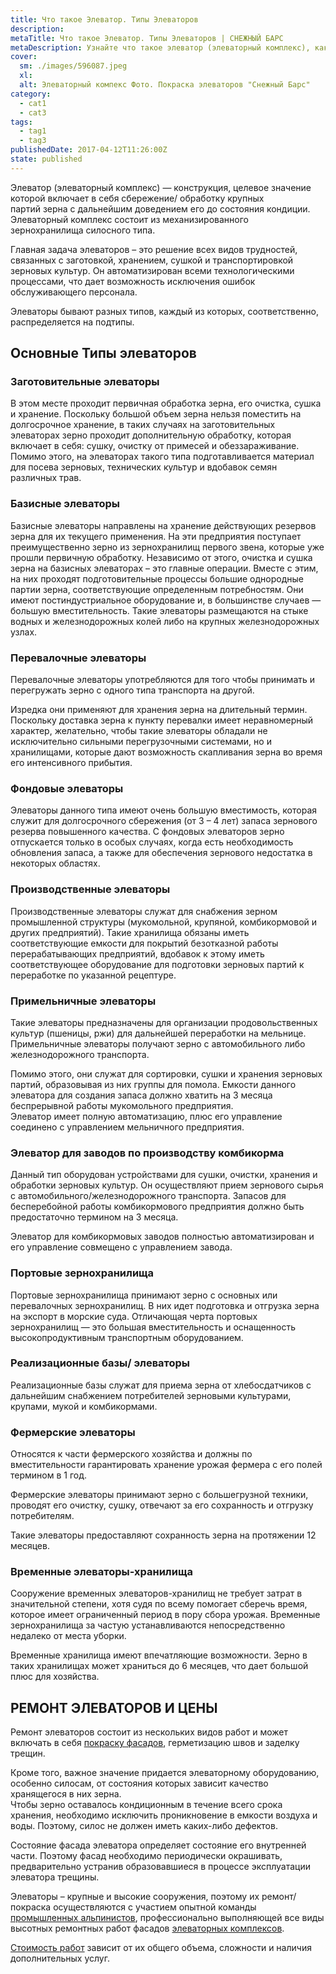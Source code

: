 ```yaml
---
title: Что такое Элеватор. Типы Элеваторов
description: 
metaTitle: Что такое Элеватор. Типы Элеваторов | СНЕЖНЫЙ БАРС
metaDescription: Узнайте что такое элеватор (элеваторный комплекс), какие бывают типы элеваторов для хранения, сушки, транспортировки зерновых культур
cover:
  sm: ./images/596087.jpeg
  xl: 
  alt: Элеваторный компекс Фото. Покраска элеваторов "Снежный Барс"
category:
  - cat1
  - cat3
tags:
  - tag1
  - tag3
publishedDate: 2017-04-12T11:26:00Z
state: published    
---
```

Элеватор (элеваторный комплекс) — конструкция, целевое значение которой включает в себя сбережение/ обработку крупных партий зерна с дальнейшим доведением его до состояния кондиции. Элеваторный комплекс состоит из механизированного зернохранилища силосного типа.

Главная задача элеваторов – это решение всех видов трудностей, связанных с заготовкой, хранением, сушкой и транспортировкой зерновых культур. Он автоматизирован всеми технологическими процессами, что дает возможность исключения ошибок обслуживающего персонала.

Элеваторы бывают разных типов, каждый из которых, соответственно, распределяется на подтипы.

## Основные Типы элеваторов

### Заготовительные элеваторы

В этом месте проходит первичная обработка зерна, его очистка, сушка и хранение. Поскольку большой объем зерна нельзя поместить на долгосрочное хранение, в таких случаях на заготовительных элеваторах зерно проходит дополнительную обработку, которая включает в себя: сушку, очистку от примесей и обеззараживание. Помимо этого, на элеваторах такого типа подготавливается материал для посева зерновых, технических культур и вдобавок семян различных трав.

### Базисные элеваторы

Базисные элеваторы направлены на хранение действующих резервов зерна для их текущего применения. На эти предприятия поступает преимущественно зерно из зернохранилищ первого звена, которые уже прошли первичную обработку. Независимо от этого, очистка и сушка зерна на базисных элеваторах – это главные операции. Вместе с этим, на них проходят подготовительные процессы большие однородные партии зерна, соответствующие определенным потребностям. Они имеют постиндустриальное оборудование и, в большинстве случаев — большую вместительность. Такие элеваторы размещаются на стыке водных и железнодорожных колей либо на крупных железнодорожных узлах.

### Перевалочные элеваторы

Перевалочные элеваторы употребляются для того чтобы принимать и перегружать зерно с одного типа транспорта на другой.

Изредка они применяют для хранения зерна на длительный термин. Поскольку доставка зерна к пункту перевалки имеет неравномерный характер, желательно, чтобы такие элеваторы обладали не исключительно сильными перегрузочными системами, но и хранилищами, которые дают возможность скапливания зерна во время его интенсивного прибытия.

### Фондовые элеваторы

Элеваторы данного типа имеют очень большую вместимость, которая служит для долгосрочного сбережения (от 3 – 4 лет) запаса зернового резерва повышенного качества. С фондовых элеваторов зерно отпускается только в особых случаях, когда есть необходимость обновления запаса, а также для обеспечения зернового недостатка в некоторых областях.

### Производственные элеваторы

Производственные элеваторы служат для снабжения зерном промышленной структуры (мукомольной, крупяной, комбикормовой и других предприятий). Такие хранилища обязаны иметь соответствующие емкости для покрытий безотказной работы перерабатывающих предприятий, вдобавок к этому иметь соответствующее оборудование для подготовки зерновых партий к переработке по указанной рецептуре.

### Примельничные элеваторы

Такие элеваторы предназначены для организации продовольственных культур (пшеницы, ржи) для дальнейшей переработки на мельнице. Примельничные элеваторы получают зерно с автомобильного либо железнодорожного транспорта.

Помимо этого, они служат для сортировки, сушки и хранения зерновых партий, образовывая из них группы для помола. Емкости данного элеватора для создания запаса должно хватить на 3 месяца беспрерывной работы мукомольного предприятия.  
Элеватор имеет полную автоматизацию, плюс его управление соединено с управлением мельничного предприятия.

### Элеватор для заводов по производству комбикорма

Данный тип оборудован устройствами для сушки, очистки, хранения и обработки зерновых культур. Он осуществляют прием зернового сырья с автомобильного/железнодорожного транспорта. Запасов для бесперебойной работы комбикормового предприятия должно быть предостаточно термином на 3 месяца.

Элеватор для комбикормовых заводов полностью автоматизирован и его управление совмещено с управлением завода.

### Портовые зернохранилища

Портовые зернохранилища принимают зерно с основных или перевалочных зернохранилищ. В них идет подготовка и отгрузка зерна на экспорт в морские суда. Отличающая черта портовых зернохранилищ — это большая вместительность и оснащенность высокопродуктивным транспортным оборудованием.

### Реализационные базы/ элеваторы

Реализационные базы служат для приема зерна от хлебосдатчиков с дальнейшим снабжением потребителей зерновыми культурами, крупами, мукой и комбикормами.

### Фермерские элеваторы

Относятся к части фермерского хозяйства и должны по вместительности гарантировать хранение урожая фермера с его полей термином в 1 год.

Фермерские элеваторы принимают зерно с большегрузной техники, проводят его очистку, сушку, отвечают за его сохранность и отгрузку потребителям.

Такие элеваторы предоставляют сохранность зерна на протяжении 12 месяцев.

### Временные элеваторы-хранилища

Сооружение временных элеваторов-хранилищ не требует затрат в значительной степени, хотя судя по всему помогает сберечь время, которое имеет ограниченный период в пору сбора урожая. Временные зернохранилища за частую устанавливаются непосредственно недалеко от места уборки.

Временные хранилища имеют впечатляющие возможности. Зерно в таких хранилищах может храниться до 6 месяцев, что дает большой плюс для хозяйства.

## РЕМОНТ ЭЛЕВАТОРОВ И ЦЕНЫ

Ремонт элеваторов состоит из нескольких видов работ и может включать в себя [покраску фасадов](/pokraska-fasadov-i-zhelezobetonnyx-konstrukcij/), герметизацию швов и заделку трещин.

Кроме того, важное значение придается элеваторному оборудованию, особенно силосам, от состояния которых зависит качество хранящегося в них зерна.  
Чтобы зерно оставалось кондиционным в течение всего срока хранения, необходимо исключить проникновение в емкости воздуха и воды. Поэтому, силос не должен иметь каких-либо дефектов.

Состояние фасада элеватора определяет состояние его внутренней части. Поэтому фасад необходимо периодически окрашивать, предварительно устранив образовавшиеся в процессе эксплуатации элеватора трещины.

Элеваторы – крупные и высокие сооружения, поэтому их ремонт/покраска осуществляются с участием опытной команды [промышленных альпинистов](/), профессионально выполняющей все виды высотных ремонтных работ фасадов [элеваторных комплексов](/elevatory-promyshlennye-cexa/).

[Стоимость работ](/prajs/) зависит от их общего объема, сложности и наличия дополнительных услуг.
